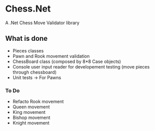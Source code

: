 # Chess.Net
A .Net Chess Move Validator library 

## What is done
- Pieces classes
- Pawn and Rook movement validation
- ChessBoard class (composed by 8*8 Case objects)
- Console user input reader for developement testing (move pieces through chessboard)
- Unit tests
      -> For Pawns

### To Do
- Refacto Rook movement
- Queen movement
- King movement
- Bishop movement
- Knight movement
